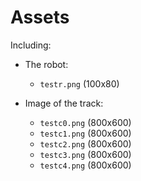 # Assets

Including:

- The robot:
  - `testr.png` (100x80)

- Image of the track:
  - `testc0.png` (800x600)
  - `testc1.png` (800x600)
  - `testc2.png` (800x600)
  - `testc3.png` (800x600)
  - `testc4.png` (800x600)
